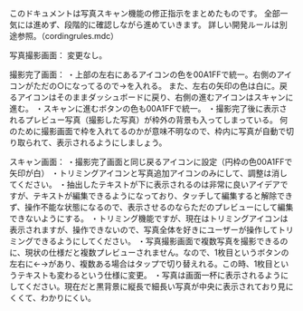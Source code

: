 このドキュメントは写真スキャン機能の修正指示をまとめたものです。
全部一気には進めず、段階的に確認しながら進めていきます。
詳しい開発ルールは別途参照。（cordingrules.mdc）

写真撮影画面：
変更なし。

撮影完了画面：
・上部の左右にあるアイコンの色を00A1FFで統一。右側のアイコンがただの○になってるので→を入れる。
また、左右の矢印の色は白に。戻るアイコンはそのままダッシュボードに戻り、右側の進むアイコンはスキャンに進む。
・スキャンに進むボタンの色も00A1FFで統一。
・撮影完了後に表示されるプレビュー写真（撮影した写真）が枠外の背景も入ってしまっている。
何のために撮影画面で枠を入れてるのかが意味不明なので、枠内に写真が自動で切り取られて、表示されるようにしましょう。

スキャン画面：
・撮影完了画面と同じ戻るアイコンに設定（円枠の色00A1FFで矢印が白）
・トリミングアイコンと写真追加アイコンのみにして、調整は消してください。
・抽出したテキストが下に表示されるのは非常に良いアイデアですが、テキストが編集できるようになっており、タッチして編集すると解除できず、操作不能な状態になるので、表示させるのならただのプレビューにして編集できないようにする。
・トリミング機能ですが、現在はトリミングアイコンは表示されますが、操作できないので、写真全体を好きにユーザーが操作してトリミングできるようにしてください。
・写真撮影画面で複数写真を撮影できるのに、現状の仕様だと複数プレビューされません。なので、1枚目というボタンの左右に←→があり、複数ある場合はタップで切り替えれる。この時、1枚目というテキストも変わるという仕様に変更。
・写真は画面一杯に表示されるようにしてください。現在だと黒背景に縦長で細長い写真が中央に表示されており見にくくて、わかりにくい。
